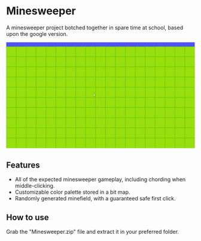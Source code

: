 # Minesweeper
A minesweeper project botched together in spare time at school, based upon the google version.

![image](https://github.com/TeoPirato/Minesweeper/blob/main/2022-04-14-22-36-38.gif)

## Features

- All of the expected minesweeper gameplay, including chording when middle-clicking.
- Customizable color palette stored in a bit map.
- Randomly generated minefield, with a guaranteed safe first click.

## How to use

Grab the "Minesweeper.zip" file and extract it in your preferred folder.
